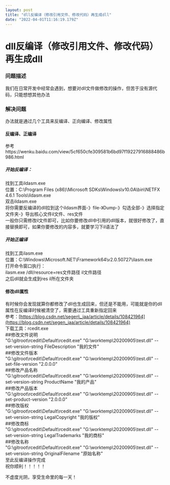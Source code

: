 ```yaml
---
layout: post
title: "dll反编译（修改引用文件、修改代码）再生成dll"
date: "2022-04-01T11:16:19.179Z"
---
```

dll反编译（修改引用文件、修改代码）再生成dll
=========================

### 问题描述

我们在日常开发中经常会遇到，想要对dll文件做修改的操作，但苦于没有源代码，只能想想其他办法

### 解决问题

办法就是通过几个工具来反编译、正向编译、修改属性

#### 反编译、正编译

参考https://wenku.baidu.com/view/5cf650cfe309581b6bd97f19227916888486b986.html

##### 开始反编译：

找到工具ildasm.exe  
位置：C:\\Program Files (x86)\\Microsoft SDKs\\Windows\\v10.0A\\bin\\NETFX 4.6.1 Tools\\ildasm.exe  
双击ildasm.exe  
将你需要反编译的dll拉到这个ildasm界面-》file-》Dump-》勾选全部-》选择指定文件夹-》导出核心文件il文件、res文件  
一般你只需修改il文件即可，比如你要修改dll中引用的dll版本，就很好修改了，直接替换即可，如果你要修改的内容多，就要学习下il语法了

##### 开始正编译

找到工具ilasm.exe  
位置：C:\\Windows\\Microsoft.NET\\Framework64\\v2.0.50727\\ilasm.exe  
打开命令窗口执行：  
ilasm.exe /dll/resource=res文件路径 il文件路径  
之后dll就会生成到res il所在文件夹

#### 修改dll属性

有时候你会发现就算你都修改了dll也生成回来，但还是不能用，可能就是你的dll属性在反编译时候被清空了，需要通过工具重新指定回来  
参考：[https://blog.csdn.net/segen\_jaa/article/details/108421964](https://blog.csdn.net/segen_jaa/article/details/108421964)  
下载工具：rcedit.exe  
##修改文件说明  
"G:\\gitroot\\rcedit\\Default\\rcedit.exe" "G:\\worktemp\\20200905\\test.dll" --set-version-string FileDescription "我的文件"  
##修改文件版本  
"G:\\gitroot\\rcedit\\Default\\rcedit.exe" "G:\\worktemp\\20200905\\test.dll" --set-file-version "2.0.0.0"  
##修改产品名称  
"G:\\gitroot\\rcedit\\Default\\rcedit.exe" "G:\\worktemp\\20200905\\test.dll" --set-version-string ProductName "我的产品"  
##修改产品版本  
"G:\\gitroot\\rcedit\\Default\\rcedit.exe" "G:\\worktemp\\20200905\\test.dll" --set-product-version "2.0.0.0"  
##修改版权  
"G:\\gitroot\\rcedit\\Default\\rcedit.exe" "G:\\worktemp\\20200905\\test.dll" --set-version-string LegalCopyright "我的版权"  
##修改商标  
"G:\\gitroot\\rcedit\\Default\\rcedit.exe" "G:\\worktemp\\20200905\\test.dll" --set-version-string LegalTrademarks "我的商标"  
##修改名称  
"G:\\gitroot\\rcedit\\Default\\rcedit.exe" "G:\\worktemp\\20200905\\test.dll" --set-version-string OriginalFilename "原始名称"  
至此反编译操作完成  
祝你顺利！！！！！

不虚度光阴，享受生命里的每一天！